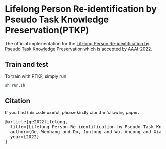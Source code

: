 # Lifelong Person Re-identification by Pseudo Task Knowledge Preservation(PTKP)
The official implementation for the [Lifelong Person Re-identification by Pseudo Task Knowledge Preservation](https://arxiv.org/abs/2107.13904) which is accepted by AAAI-2022.

## Train and test

To train with PTKP, simply run
```bash
sh run.sh
```

## Citation

If you find this code useful, please kindly cite the following paper:
<pre>
@article{ge2022lifelong,
  title={Lifelong Person Re-identification by Pseudo Task Knowledge Preservation},
  author={Ge, Wenhang and Du, Junlong and Wu, Ancong and Xian, Yuqiao and Yan, Ke and Huang, Feiyue and Zheng, Wei-Shi},
  year={2022}
}
</pre>
